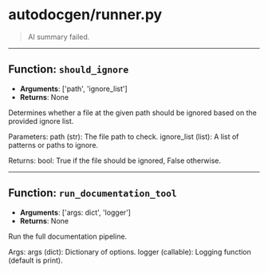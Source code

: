 # autodocgen/runner.py

> AI summary failed.


---


## Function: `should_ignore`
- **Arguments**: ['path', 'ignore_list']
- **Returns**: None

Determines whether a file at the given path should be ignored based on the provided ignore list.

Parameters:
  path (str): The file path to check.
  ignore_list (list): A list of patterns or paths to ignore.

Returns:
  bool: True if the file should be ignored, False otherwise.


---


## Function: `run_documentation_tool`
- **Arguments**: ['args: dict', 'logger']
- **Returns**: None

Run the full documentation pipeline.

Args:
    args (dict): Dictionary of options.
    logger (callable): Logging function (default is print).

